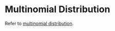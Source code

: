 # Multinomial Distribution

Refer to [multinomial distribution](https://en.wikipedia.org/wiki/Multinomial_distribution).

